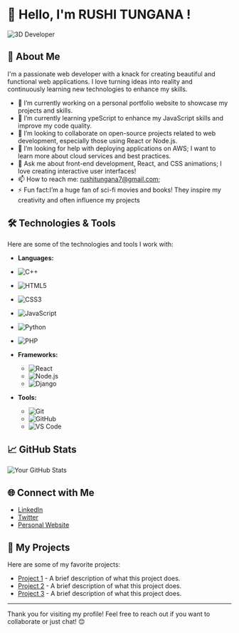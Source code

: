 # 👋 Hello, I'm RUSHI TUNGANA !

![3D Developer](https://media.giphy.com/media/3o7aD2sa1g0g0g0g0g/giphy.gif)

## 🌟 About Me

I'm a passionate web developer with a knack for creating beautiful and functional web applications. I love turning ideas into reality and continuously learning new technologies to enhance my skills.

- 🔭 I’m currently working on a personal portfolio website to showcase my projects and skills.
- 🌱 I’m currently learning ypeScript to enhance my JavaScript skills and improve my code quality.
- 👯 I’m looking to collaborate on  open-source projects related to web development, especially those using React or Node.js.
- 🤔 I’m looking for help with deploying applications on AWS; I want to learn more about cloud services and best practices.  
- 💬 Ask me about front-end development, React, and CSS animations; I love creating interactive user interfaces!
- 📫 How to reach me: rushitungana7@gmail.com;
- ⚡ Fun fact:I’m a huge fan of sci-fi movies and books! They inspire my creativity and often influence my projects

## 🛠️ Technologies & Tools

Here are some of the technologies and tools I work with:

- **Languages:**
-   ![C++](https://img.shields.io/badge/C%2B%2B-00599C?style=flat&logo=c%2B%2B&logoColor=white)
  - ![HTML5](https://img.shields.io/badge/HTML5-E34F26?style=flat&logo=html5&logoColor=white)
  - ![CSS3](https://img.shields.io/badge/CSS3-1572B6?style=flat&logo=css3&logoColor=white)
  - ![JavaScript](https://img.shields.io/badge/JavaScript-F7DF1E?style=flat&logo=javascript&logoColor=black)
  - ![Python](https://img.shields.io/badge/Python-3776AB?style=flat&logo=python&logoColor=white)
  - ![PHP](https://img.shields.io/badge/PHP-777BB4?style=flat&logo=php&logoColor=white)

- **Frameworks:**
  - ![React](https://img.shields.io/badge/React-61DAFB?style=flat&logo=react&logoColor=black)
  - ![Node.js](https://img.shields.io/badge/Node.js-339933?style=flat&logo=node.js&logoColor=white)
  - ![Django](https://img.shields.io/badge/Django-092E20?style=flat&logo=django&logoColor=white)

- **Tools:**
  - ![Git](https://img.shields.io/badge/Git-F05032?style=flat&logo=git&logoColor=white)
  - ![GitHub](https://img.shields.io/badge/GitHub-181717?style=flat&logo=github&logoColor=white)
  - ![VS Code](https://img.shields.io/badge/Visual%20Studio%20Code-007ACC?style=flat&logo=visual-studio-code&logoColor=white)

## 📈 GitHub Stats

![Your GitHub Stats](https://github-readme-stats.vercel.app/api?username=YourGitHubUsername&show_icons=true&theme=radical)

## 🌐 Connect with Me

- [LinkedIn](https://www.linkedin.com/in/yourprofile)
- [Twitter](https://twitter.com/yourprofile)
- [Personal Website](https://yourwebsite.com)

## 🎨 My Projects

Here are some of my favorite projects:

- [Project 1](https://github.com/yourusername/project1) - A brief description of what this project does.
- [Project 2](https://github.com/yourusername/project2) - A brief description of what this project does.
- [Project 3](https://github.com/yourusername/project3) - A brief description of what this project does.

---

Thank you for visiting my profile! Feel free to reach out if you want to collaborate or just chat! 😊
